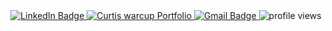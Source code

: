<div id="header" align="center"> 
	<a href="https://www.linkedin.com/in/mr-ali-sen/">
		<img src="https://img.shields.io/badge/LinkedIn-64B3F3?style=for-the-badge&logo=linkedin&logoColor=white" alt="LinkedIn Badge"/>
	</a>
	<a href="https://www.alisen.me/">
		<img src="https://img.shields.io/badge/portfolio-89C5D2?style=for-the-badge&logoColor=white" alt="Curtis warcup Portfolio"/>
	</a>
  <a href="mailto:hello@alisen.me">
		<img src="https://img.shields.io/badge/Gmail-A9D8B3?style=for-the-badge&logo=gmail" alt="Gmail Badge"/>
	</a> 

<a>
	<img src="https://komarev.com/ghpvc/?username=alikdb&style=for-the-badge&color=89C5D2" alt="profile views"/>
</a>
</div>
 
